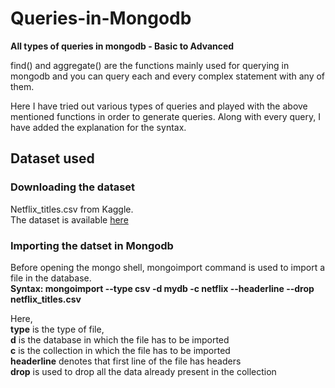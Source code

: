 # Queries-in-Mongodb

**All types of queries in mongodb - Basic to Advanced**

find() and aggregate() are the functions mainly used for querying in mongodb and you can query each and every complex statement with any of them.

Here I have tried out various types of queries and played with the above mentioned functions in order to generate queries. Along with every query, I have added the explanation for the syntax.

## Dataset used ##

### Downloading the dataset ###
Netflix_titles.csv from Kaggle.  
The dataset is available [here](https://www.kaggle.com/shivamb/netflix-shows) 

### Importing the datset in Mongodb ###
Before opening the mongo shell, mongoimport command is used to import a file in the database.  
**Syntax: mongoimport --type csv -d mydb -c netflix --headerline --drop netflix_titles.csv**   
  
Here,   
**type** is the type of file,  
**d** is the database in which the file has to be imported  
**c** is the collection in which the file has to be imported  
**headerline** denotes that first line of the file has headers  
**drop** is used to drop all the data already present in the collection



